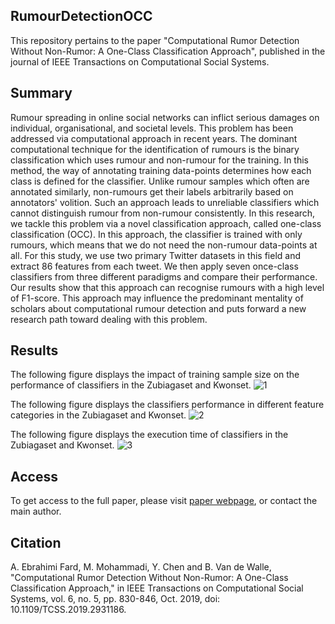 ## RumourDetectionOCC
This repository pertains to the paper "Computational Rumor Detection Without Non-Rumor: A One-Class Classification Approach", published in the journal of IEEE Transactions on Computational Social Systems. 

## Summary
Rumour spreading in online social networks can inflict serious damages on individual, organisational, and societal levels. This problem has been addressed via computational approach in recent years. The dominant computational technique for the identification of rumours is the binary classification which uses rumour and non-rumour for the training. In this method, the way of annotating training data-points determines how each class is defined for the classifier. Unlike rumour samples which often are annotated similarly, non-rumours get their labels arbitrarily based on annotators' volition. Such an approach leads to unreliable classifiers which cannot distinguish rumour from non-rumour consistently. In this research, we tackle this problem via a novel classification approach, called one-class classification (OCC). In this approach, the classifier is trained with only rumours, which means that we do not need the non-rumour data-points at all. For this study, we use two primary Twitter datasets in this field and extract 86 features from each tweet. We then apply seven once-class classifiers from three different paradigms and compare their performance. Our results show that this approach can recognise rumours with a high level of F1-score. This approach may influence the predominant mentality of scholars about computational rumour detection and puts forward a new research path toward dealing with this problem. 

## Results
The following figure displays the impact of training sample size on the performance of classifiers in the Zubiagaset and Kwonset.
![1](https://user-images.githubusercontent.com/70349945/183776375-6036290f-4794-4b82-b2ee-fad7c4384a81.JPG)

The following figure displays the classifiers performance in different feature categories in the Zubiagaset and Kwonset.
![2](https://user-images.githubusercontent.com/70349945/183776436-4182e71d-8f1d-4606-9dd8-2843da43d19e.JPG)

The following figure displays the execution time of classifiers in the Zubiagaset and Kwonset.
![3](https://user-images.githubusercontent.com/70349945/183776490-62611cff-6916-41a2-8543-aaf23e8ce56e.JPG)

## Access
To get access to the full paper, please visit [paper webpage](https://ieeexplore.ieee.org/xpl/RecentIssue.jsp?punumber=6570650), or contact the main author. 

## Citation
A. Ebrahimi Fard, M. Mohammadi, Y. Chen and B. Van de Walle, "Computational Rumor Detection Without Non-Rumor: A One-Class Classification Approach," in IEEE Transactions on Computational Social Systems, vol. 6, no. 5, pp. 830-846, Oct. 2019, doi: 10.1109/TCSS.2019.2931186.
